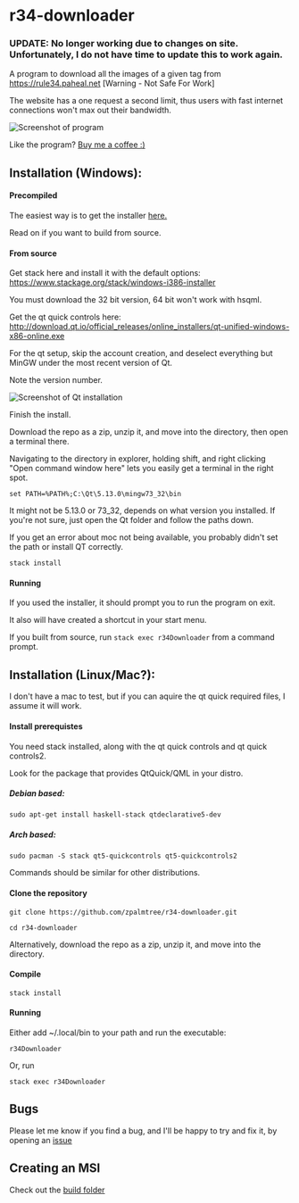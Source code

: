 # r34-downloader

### UPDATE: No longer working due to changes on site. Unfortunately, I do not have time to update this to work again.



A program to download all the images of a given tag from https://rule34.paheal.net [Warning - Not Safe For Work]

The website has a one request a second limit, thus users with fast internet connections won't max out their bandwidth.

![Screenshot of program](r34downloader.png?raw=true "Screenshot of program")

Like the program? [Buy me a coffee :)](https://www.buymeacoffee.com/zpalmtree)

## Installation (Windows):

#### Precompiled
The easiest way is to get the installer [here.](https://github.com/zpalmtree/r34-downloader/releases)

Read on if you want to build from source.

#### From source
Get stack here and install it with the default options: https://www.stackage.org/stack/windows-i386-installer

You must download the 32 bit version, 64 bit won't work with hsqml.

Get the qt quick controls here: http://download.qt.io/official_releases/online_installers/qt-unified-windows-x86-online.exe

For the qt setup, skip the account creation, and deselect everything but MinGW under the most recent version of Qt. 

Note the version number.

![Screenshot of Qt installation](qt-install.png?raw=true "Screenshot of Qt installation")

Finish the install.

Download the repo as a zip, unzip it, and move into the directory, then open a terminal there.

Navigating to the directory in explorer, holding shift, and right clicking
"Open command window here" lets you easily get a terminal in the right spot.

`set PATH=%PATH%;C:\Qt\5.13.0\mingw73_32\bin`

It might not be 5.13.0 or 73_32, depends on what version you installed. If you're not sure, just open the Qt folder and follow the paths down.

If you get an error about moc not being available, you probably didn't set the path or install QT correctly.

`stack install`

#### Running
If you used the installer, it should prompt you to run the program on exit.

It also will have created a shortcut in your start menu.

If you built from source, run `stack exec r34Downloader` from a command prompt.

## Installation (Linux/Mac?):
I don't have a mac to test, but if you can aquire the qt quick required files, I assume it will work.

#### Install prerequistes
You need stack installed, along with the qt quick controls and qt quick controls2.

Look for the package that provides QtQuick/QML in your distro.

##### Debian based:
`sudo apt-get install haskell-stack qtdeclarative5-dev`

##### Arch based:
`sudo pacman -S stack qt5-quickcontrols qt5-quickcontrols2`

Commands should be similar for other distributions.

#### Clone the repository
`git clone https://github.com/zpalmtree/r34-downloader.git`

`cd r34-downloader`

Alternatively, download the repo as a zip, unzip it, and move into the directory.

#### Compile
`stack install`

#### Running
Either add ~/.local/bin to your path and run the executable:

`r34Downloader`

Or, run

`stack exec r34Downloader`

## Bugs
Please let me know if you find a bug, and I'll be happy to try and fix it, by opening an [issue](https://github.com/zpalmtree/r34-downloader/issues/new)


## Creating an MSI

Check out the [build folder](build)
